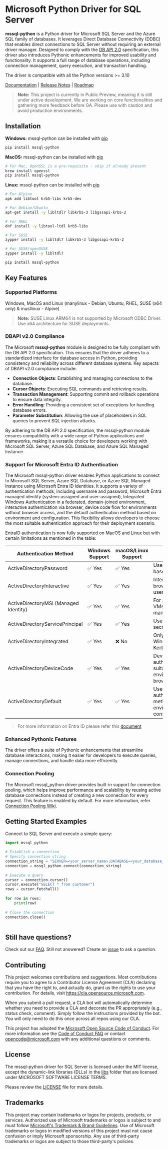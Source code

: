 # Microsoft Python Driver for SQL Server
 
**mssql-python** is a Python driver for Microsoft SQL Server and the Azure SQL family of databases. It leverages Direct Database Connectivity (DDBC) that enables direct connections to SQL Server without requiring an external driver manager. Designed to comply with the [DB API 2.0](https://peps.python.org/pep-0249/) specification, this driver also introduces Pythonic enhancements for improved usability and functionality. It supports a full range of database operations, including connection management, query execution, and transaction handling.
 
The driver is compatible with all the Python versions >= 3.10
 
[Documentation](https://github.com/microsoft/mssql-python/wiki) | [Release Notes](https://github.com/microsoft/mssql-python/releases) | [Roadmap](https://github.com/microsoft/mssql-python/blob/main/ROADMAP.md)
 
> **Note:**
> This project is currently in Public Preview, meaning it is still under active development. We are working on core functionalities and gathering more feedback before GA. Please use with caution and avoid production environments.
> 
## Installation
 
**Windows:** mssql-python can be installed with [pip](http://pypi.python.org/pypi/pip)
```bash
pip install mssql-python
```
**MacOS:** mssql-python can be installed with [pip](http://pypi.python.org/pypi/pip)
```bash
# For Mac, OpenSSL is a pre-requisite - skip if already present
brew install openssl
pip install mssql-python
```
**Linux:** mssql-python can be installed with [pip](http://pypi.python.org/pypi/pip)
```bash
# For Alpine
apk add libtool krb5-libs krb5-dev

# For Debian/Ubuntu  
apt-get install -y libltdl7 libkrb5-3 libgssapi-krb5-2

# For RHEL
dnf install -y libtool-ltdl krb5-libs

# For SUSE
zypper install -y libltdl7 libkrb5-3 libgssapi-krb5-2

# For SUSE/openSUSE
zypper install -y libltdl7

pip install mssql-python
```

## Key Features
### Supported Platforms
 
Windows, MacOS and Linux (manylinux - Debian, Ubuntu, RHEL, SUSE (x64 only) & musllinux - Alpine)

> **Note:**
> SUSE Linux ARM64 is not supported by Microsoft ODBC Driver. Use x64 architecture for SUSE deployments.
 
### DBAPI v2.0 Compliance
 
The Microsoft **mssql-python** module is designed to be fully compliant with the DB API 2.0 specification. This ensures that the driver adheres to a standardized interface for database access in Python, providing consistency and reliability across different database systems. Key aspects of DBAPI v2.0 compliance include:
 
- **Connection Objects**: Establishing and managing connections to the database.
- **Cursor Objects**: Executing SQL commands and retrieving results.
- **Transaction Management**: Supporting commit and rollback operations to ensure data integrity.
- **Error Handling**: Providing a consistent set of exceptions for handling database errors.
- **Parameter Substitution**: Allowing the use of placeholders in SQL queries to prevent SQL injection attacks.
 
By adhering to the DB API 2.0 specification, the mssql-python module ensures compatibility with a wide range of Python applications and frameworks, making it a versatile choice for developers working with Microsoft SQL Server, Azure SQL Database, and Azure SQL Managed Instance.
 
### Support for Microsoft Entra ID Authentication
 
The Microsoft mssql-python driver enables Python applications to connect to Microsoft SQL Server, Azure SQL Database, or Azure SQL Managed Instance using Microsoft Entra ID identities. It supports a variety of authentication methods, including username and password, Microsoft Entra managed identity (system-assigned and user-assigned), Integrated Windows Authentication in a federated, domain-joined environment, interactive authentication via browser, device code flow for environments without browser access, and the default authentication method based on environment and configuration. This flexibility allows developers to choose the most suitable authentication approach for their deployment scenario.

EntraID authentication is now fully supported on MacOS and Linux but with certain limitations as mentioned in the table:

| Authentication Method | Windows Support | macOS/Linux Support | Notes |
|----------------------|----------------|---------------------|-------|
| ActiveDirectoryPassword | ✅ Yes | ✅ Yes | Username/password-based authentication |
| ActiveDirectoryInteractive | ✅ Yes | ✅ Yes | Interactive login via browser; requires user interaction |
| ActiveDirectoryMSI (Managed Identity) | ✅ Yes | ✅ Yes | For Azure VMs/containers with managed identity |
| ActiveDirectoryServicePrincipal | ✅ Yes | ✅ Yes | Use client ID and secret or certificate |
| ActiveDirectoryIntegrated | ✅ Yes | ❌ No | Only works on Windows (requires Kerberos/SSPI) |
| ActiveDirectoryDeviceCode | ✅ Yes | ✅ Yes | Device code flow for authentication; suitable for environments without browser access |
| ActiveDirectoryDefault | ✅ Yes | ✅ Yes | Uses default authentication method based on environment and configuration |

> For more information on Entra ID please refer this [document](https://github.com/microsoft/mssql-python/wiki/Microsoft-Entra-ID-support)

### Enhanced Pythonic Features
 
The driver offers a suite of Pythonic enhancements that streamline database interactions, making it easier for developers to execute queries, manage connections, and handle data more efficiently.
 
### Connection Pooling
 
The Microsoft mssql_python driver provides built-in support for connection pooling, which helps improve performance and scalability by reusing active database connections instead of creating a new connection for every request. This feature is enabled by default. For more information, refer [Connection Pooling Wiki](https://github.com/microsoft/mssql-python/wiki/Connection#connection-pooling).
 
## Getting Started Examples
Connect to SQL Server and execute a simple query:
 
```python
import mssql_python
 
# Establish a connection
# Specify connection string
connection_string = "SERVER=<your_server_name>;DATABASE=<your_database_name>;UID=<your_user_name>;PWD=<your_password>;Encrypt=yes;"
connection = mssql_python.connect(connection_string)
 
# Execute a query
cursor = connection.cursor()
cursor.execute("SELECT * from customer")
rows = cursor.fetchall()
 
for row in rows:
    print(row)
 
# Close the connection
connection.close()
 
```
 
## Still have questions?
 
Check out our [FAQ](https://github.com/microsoft/mssql-python/wiki/Frequently-Asked-Questions). Still not answered? Create an [issue](https://github.com/microsoft/mssql-python/issues/new/choose) to ask a question.
 
## Contributing
 
This project welcomes contributions and suggestions.  Most contributions require you to agree to a
Contributor License Agreement (CLA) declaring that you have the right to, and actually do, grant us
the rights to use your contribution. For details, visit https://cla.opensource.microsoft.com.
 
When you submit a pull request, a CLA bot will automatically determine whether you need to provide
a CLA and decorate the PR appropriately (e.g., status check, comment). Simply follow the instructions
provided by the bot. You will only need to do this once across all repos using our CLA.
 
This project has adopted the [Microsoft Open Source Code of Conduct](https://opensource.microsoft.com/codeofconduct/).
For more information see the [Code of Conduct FAQ](https://opensource.microsoft.com/codeofconduct/faq/) or
contact [opencode@microsoft.com](mailto:opencode@microsoft.com) with any additional questions or comments.
 
## License
The mssql-python driver for SQL Server is licensed under the MIT license, except the dynamic-link libraries (DLLs) in the [libs](https://github.com/microsoft/mssql-python/tree/alphaChanges/mssql_python/libs) folder 
that are licensed under MICROSOFT SOFTWARE LICENSE TERMS.
 
Please review the [LICENSE](LICENSE) file for more details.
 
## Trademarks
 
This project may contain trademarks or logos for projects, products, or services. Authorized use of Microsoft 
trademarks or logos is subject to and must follow 
[Microsoft's Trademark & Brand Guidelines](https://www.microsoft.com/en-us/legal/intellectualproperty/trademarks/usage/general).
Use of Microsoft trademarks or logos in modified versions of this project must not cause confusion or imply Microsoft sponsorship.
Any use of third-party trademarks or logos are subject to those third-party's policies.
